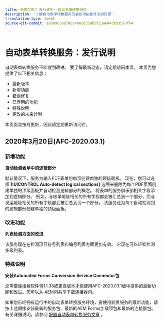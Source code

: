 ```yaml
---
title: 新增功能? 发行说明——自动表单转换服务
description: '了解自动表单转换服务的最新功能和修复的错误 '
translation-type: tm+mt
source-git-commit: e88b9606878cb408c0369b5f20a644db93578f64

---
```



# 自动表单转换服务：发行说明

自动表单转换服务不断收到改进。 要了解最新动态，请定期访问本页。 本页为您提供了以下相关信息：

* 最新版本
* 新增功能
* 错误修复
* 已弃用的功能
* 特殊说明
* 更改的未来计划

本页面会按月更新，因此请定期重新访问它。

## 2020年3月20日(AFC-2020.03.1)

### 新增功能

**自动检测表单中的逻辑部分**

默认情况下，服务为输入PDF表单的每页创建单独的顶级面板。 现在，您可以选择 **[!UICONTROL Auto-detect logical sections]** 选项来删除为每个PDF页面创建单独的顶级面板并自动检测逻辑部分的概念。 将表单的服务俱乐部相关字段添加到逻辑部分。 例如，与帐单地址相关的所有字段都会被汇总到一个部分，而与发运地址相关的所有字段都会被汇总到另一个部分。 该服务还为每个自动检测到的逻辑部分创建单独的顶级面板。

### 改进功能

**列表检测方面的改进**

该服务现在在检测项目符号列表和编号列表方面更加有效。 它现在可以轻松检测多级列表。

### 特殊说明

**安装Automated Forms Conversion Service Connector包**

您需要连接器软件包1.1.38或更高版本才能使用AFC-2020.03.1版中提供的最新功能和改进。您可以从 [AEM包共享下载连接器包](https://www.adobeaemcloud.com/content/marketplace/marketplaceProxy.html?packagePath=/content/companies/public/adobe/packages/cq650/servicepack/fd/AEM-Forms-6.5.4.0-WIN)。

如果您已经拥有运行中的自动表单转换服务环境，要使用转换服务的最新功能，请按上述顺序安装最新的服务包、最新的AEM Forms加载项包和最新的连接器包。 有关详细说明，请参阅 [配置自动表单转换服务文章](configure-service.md) 。
